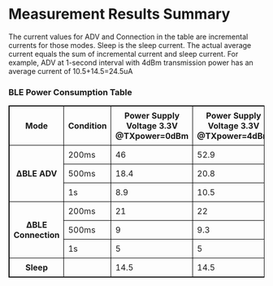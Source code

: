 # Measurement Results Summary
The current values for ADV and Connection in the table are incremental currents for those modes. Sleep is the sleep current. The actual average current equals the sum of incremental current and sleep current. For example, ADV at 1-second interval with 4dBm transmission power has an average current of 10.5+14.5=24.5uA

### BLE Power Consumption Table

<table border="1" style="border-collapse: collapse; border: 1px solid black;">
<thead>
<tr>
<th style="border: 1px solid black; padding: 8px;">Mode</th>
<th style="border: 1px solid black; padding: 8px;">Condition</th>
<th style="border: 1px solid black; padding: 8px;">Power Supply Voltage 3.3V<br/>@TXpower=0dBm</th>
<th style="border: 1px solid black; padding: 8px;">Power Supply Voltage 3.3V<br/>@TXpower=4dBm</th>
<th style="border: 1px solid black; padding: 8px;">Power Supply Voltage 3.3V<br/>@TXpower=10dBm</th>
<th style="border: 1px solid black; padding: 8px;">Power Supply Voltage 3.3V<br/>@TXpower=13dBm</th>
<th style="border: 1px solid black; padding: 8px;">Unit</th>
</tr>
</thead>
<tbody>
<tr>
<td rowspan="3" style="border: 1px solid black; padding: 8px; text-align: center; vertical-align: middle;"><strong>∆BLE ADV</strong></td>
<td style="border: 1px solid black; padding: 8px;">200ms</td>
<td style="border: 1px solid black; padding: 8px;">46</td>
<td style="border: 1px solid black; padding: 8px;">52.9</td>
<td style="border: 1px solid black; padding: 8px;">70.5</td>
<td style="border: 1px solid black; padding: 8px;">239.3</td>
<td style="border: 1px solid black; padding: 8px;">uA</td>
</tr>
<tr>
<td style="border: 1px solid black; padding: 8px;">500ms</td>
<td style="border: 1px solid black; padding: 8px;">18.4</td>
<td style="border: 1px solid black; padding: 8px;">20.8</td>
<td style="border: 1px solid black; padding: 8px;">29.8</td>
<td style="border: 1px solid black; padding: 8px;">103.5</td>
<td style="border: 1px solid black; padding: 8px;">uA</td>
</tr>
<tr>
<td style="border: 1px solid black; padding: 8px;">1s</td>
<td style="border: 1px solid black; padding: 8px;">8.9</td>
<td style="border: 1px solid black; padding: 8px;">10.5</td>
<td style="border: 1px solid black; padding: 8px;">14.6</td>
<td style="border: 1px solid black; padding: 8px;">53</td>
<td style="border: 1px solid black; padding: 8px;">uA</td>
</tr>
<tr>
<td rowspan="3" style="border: 1px solid black; padding: 8px; text-align: center; vertical-align: middle;"><strong>∆BLE Connection</strong></td>
<td style="border: 1px solid black; padding: 8px;">200ms</td>
<td style="border: 1px solid black; padding: 8px;">21</td>
<td style="border: 1px solid black; padding: 8px;">22</td>
<td style="border: 1px solid black; padding: 8px;">25.7</td>
<td style="border: 1px solid black; padding: 8px;">46.8</td>
<td style="border: 1px solid black; padding: 8px;">uA</td>
</tr>
<tr>
<td style="border: 1px solid black; padding: 8px;">500ms</td>
<td style="border: 1px solid black; padding: 8px;">9</td>
<td style="border: 1px solid black; padding: 8px;">9.3</td>
<td style="border: 1px solid black; padding: 8px;">10.9</td>
<td style="border: 1px solid black; padding: 8px;">19.3</td>
<td style="border: 1px solid black; padding: 8px;">uA</td>
</tr>
<tr>
<td style="border: 1px solid black; padding: 8px;">1s</td>
<td style="border: 1px solid black; padding: 8px;">5</td>
<td style="border: 1px solid black; padding: 8px;">5</td>
<td style="border: 1px solid black; padding: 8px;">6.1</td>
<td style="border: 1px solid black; padding: 8px;">10.3</td>
<td style="border: 1px solid black; padding: 8px;">uA</td>
</tr>
<tr>
<td style="padding: 8px; text-align: center;"><strong>Sleep</strong></td>
<td style="padding: 8px;"></td>
<td style="padding: 8px;">14.5</td>
<td style="padding: 8px;">14.5</td>
<td style="padding: 8px;">14.5</td>
<td style="padding: 8px;">14.5</td>
<td style="padding: 8px;">uA</td>
</tr>
</tbody>
</table>